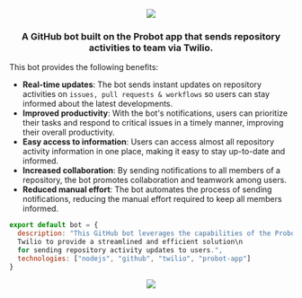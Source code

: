 <p align="center">
  <img src="https://user-images.githubusercontent.com/77505989/216724294-1732714b-c002-4a55-a131-9adc7c11de26.png" />
</p>

  <h3>
<p align="center">
    A GitHub bot built on the Probot app that sends repository activities to team via Twilio. 
</p>
  </h3>

This bot provides the following benefits:
- **Real-time updates**: The bot sends instant updates on repository activities on `issues, pull requests & workflows` so users can stay informed about the latest developments.
- **Improved productivity**: With the bot's notifications, users can prioritize their tasks and respond to critical issues in a timely manner, improving their overall productivity.
- **Easy access to information**: Users can access almost all repository activity information in one place, making it easy to stay up-to-date and informed.
- **Increased collaboration**: By sending notifications to all members of a repository, the bot promotes collaboration and teamwork among users.
- **Reduced manual effort**: The bot automates the process of sending notifications, reducing the manual effort required to keep all members informed.

```js
export default bot = {
  description: "This GitHub bot leverages the capabilities of the Probot app and\n
  Twilio to provide a streamlined and efficient solution\n
  for sending repository activity updates to users.",
  technologies: ["nodejs", "github", "twilio", "probot-app"]
}
```

<p align="center">
  <img src="https://user-images.githubusercontent.com/77505989/216733158-466819df-7137-44f7-bade-bfd476e99a73.png" />
</p>
